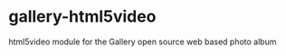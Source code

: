 gallery-html5video
==================

html5video module for the Gallery open source web based photo album
